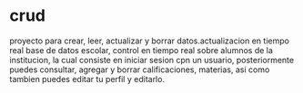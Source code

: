 # crud
proyecto para crear, leer, actualizar y borrar datos.actualizacion en tiempo real base de datos escolar, control en tiempo real sobre alumnos de la institucion, la cual consiste en iniciar sesion cpn un usuario, posteriormente puedes consultar, agregar y borrar calificaciones, materias, asi como tambien puedes editar tu perfil y editarlo.
